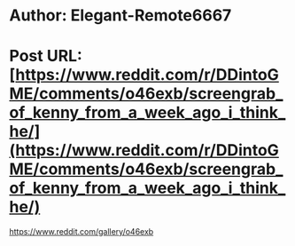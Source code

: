 # Author: Elegant-Remote6667
# Post URL: [https://www.reddit.com/r/DDintoGME/comments/o46exb/screengrab_of_kenny_from_a_week_ago_i_think_he/](https://www.reddit.com/r/DDintoGME/comments/o46exb/screengrab_of_kenny_from_a_week_ago_i_think_he/)


https://www.reddit.com/gallery/o46exb
